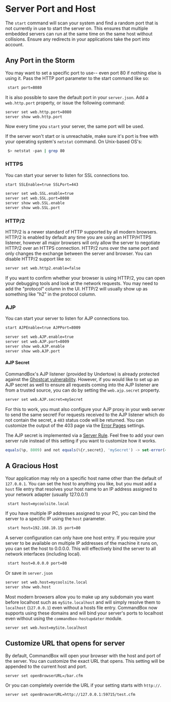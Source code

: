 # Server Port and Host

The `start` command will scan your system and find a random port that is not currently in use to start the server on. This ensures that multiple embedded servers can run at the same time on the same host without collisions. Ensure any redirects in your applications take the port into account.

## Any Port in the Storm

You may want to set a specific port to use-- even port 80 if nothing else is using it. Pass the HTTP port parameter to the start command like so:

```bash
 start port=8080
```

It is also possible to save the default port in your `server.json`. Add a `web.http.port` property, or issue the following command:

```bash
server set web.http.port=8080
server show web.http.port
```

Now every time you `start` your server, the same port will be used.

If the server won't start or is unreachable, make sure it's port is free with your operating system's `netstat` command. On Unix-based OS's:

```bash
 $> netstat -pan | grep 80
```

### HTTPS

You can start your server to listen for SSL connections too.

```bash
start SSLEnable=true SSLPort=443
```

```bash
server set web.SSL.enable=true
server set web.SSL.port=8080
server show web.SSL.enable
server show web.SSL.port
```

### HTTP/2

HTTP/2 is a newer standard of HTTP supported by all modern browsers.  HTTP/2 is enabled by default any time you are using an HTTP/HTTPS listener, however all major browsers will only allow the server to negotiate HTTP/2 over an HTTPS connection.  HTTP/2 runs over the same port and only changes the exchange between the server and browser.  You can disable HTTP/2 support like so:

```bash
server set web.http2.enable=false
```

If you want to confirm whether your browser is using HTTP/2, you can open your debugging tools and look at the network requests.  You may need to add the "protocol" column in the UI.  HTTP/2 will usually show up as something like "h2" in the protocol column.

### AJP

You can start your server to listen for AJP connections too.

```bash
start AJPEnable=true AJPPort=8009
```

```bash
server set web.AJP.enable=true
server set web.AJP.port=8009
server show web.AJP.enable
server show web.AJP.port
```

#### AJP Secret

CommandBox's AJP listener \(provided by Undertow\) is already protected against the [Ghostcat vulnerability](https://www.synopsys.com/blogs/software-security/ghostcat-vulnerability-cve-2020-1938/).  However, if you would like to set up an AJP secret as well to ensure all requests coming into the AJP listener are from a trusted source, you can do by setting the `web.ajp.secret` property.

```bash
server set web.AJP.secret=mySecret
```

For this to work, you must also configure your AJP proxy in your web server to send the same secret!  For requests received to the AJP listener which do not contain the secret, a `403` status code will be returned.  You can customize the output of the 403 page via the [Error Pages](custom-error-pages.md) settings. 

The AJP secret is implemented via a [Server Rule](server-rules/).  Feel free to add your own server rule instead of this setting if you want to customize how it works.

```javascript
equals(%p, 8009) and not equals(%{r,secret}, 'mySecret') -> set-error(403)
```

## A Gracious Host

Your application may rely on a specific host name other than the default of `127.0.0.1`. You can set the host to anything you like, but you must add a `host` file entry that resolves your host name to an IP address assigned to your network adapter \(usually 127.0.0.1\)

```bash
 start host=mycoolsite.local
```

If you have multiple IP addresses assigned to your PC, you can bind the server to a specific IP using the `host` parameter.

```bash
 start host=192.168.10.15 port=80
```

A server configuration can only have one host entry. If you require your server to be available on multiple IP addresses of the machine it runs on, you can set the host to 0.0.0.0. This will effectively bind the server to all network interfaces \(including local\).

```bash
 start host=0.0.0.0 port=80
```

Or save in `server.json`

```bash
server set web.host=mycoolsite.local
server show web.host
```

Most modern browsers allow you to make up any subdomain you want before localhost such as `mySite.localhost` and will simply resolve them to `localhost` \(`127.0.0.1`\) even without a hosts file entry.  CommandBox now supports using these domains and will bind your server's ports to localhost even without using the `commandbox-hostupdater` module.

```text
server set web.host=mySite.localhost
```

## Customize URL that opens for server

By default, CommandBox will open your browser with the host and port of the server. You can customize the exact URL that opens. This setting will be appended to the current host and port.

```text
server set openBrowserURL=/bar.cfm
```

Or you can completely override the URL if your setting starts with `http://`.

```text
server set openBrowserURL=http://127.0.0.1:59715/test.cfm
```

